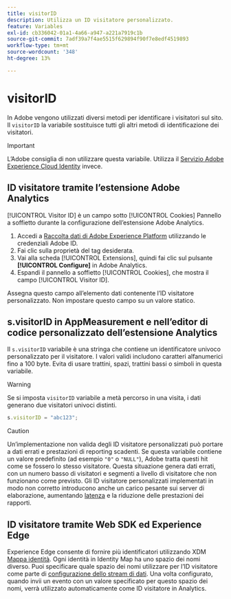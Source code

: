 ```yaml
---
title: visitorID
description: Utilizza un ID visitatore personalizzato.
feature: Variables
exl-id: cb336042-01a1-4a66-a947-a221a7919c1b
source-git-commit: 7adf39a7f4ae5515f629894f90f7e8edf4519893
workflow-type: tm+mt
source-wordcount: '348'
ht-degree: 13%

---
```


# visitorID

In Adobe vengono utilizzati diversi metodi per identificare i visitatori sul sito. Il `visitorID` la variabile sostituisce tutti gli altri metodi di identificazione dei visitatori.

>[!IMPORTANT]
>
>L’Adobe consiglia di non utilizzare questa variabile. Utilizza il [Servizio Adobe Experience Cloud Identity](https://experienceleague.adobe.com/docs/id-service/using/home.html?lang=it) invece.

## ID visitatore tramite l’estensione Adobe Analytics

[!UICONTROL Visitor ID] è un campo sotto [!UICONTROL Cookies] Pannello a soffietto durante la configurazione dell’estensione Adobe Analytics.

1. Accedi a [Raccolta dati di Adobe Experience Platform](https://experience.adobe.com/data-collection) utilizzando le credenziali Adobe ID.
2. Fai clic sulla proprietà del tag desiderata.
3. Vai alla scheda [!UICONTROL Extensions], quindi fai clic sul pulsante **[!UICONTROL Configure]** in Adobe Analytics.
4. Espandi il pannello a soffietto [!UICONTROL Cookies], che mostra il campo [!UICONTROL Visitor ID].

Assegna questo campo all’elemento dati contenente l’ID visitatore personalizzato. Non impostare questo campo su un valore statico.

## s.visitorID in AppMeasurement e nell’editor di codice personalizzato dell’estensione Analytics

Il `s.visitorID` variabile è una stringa che contiene un identificatore univoco personalizzato per il visitatore. I valori validi includono caratteri alfanumerici fino a 100 byte. Evita di usare trattini, spazi, trattini bassi o simboli in questa variabile.

>[!WARNING]
>
>Se si imposta `visitorID` variabile a metà percorso in una visita, i dati generano due visitatori univoci distinti.

```js
s.visitorID = "abc123";
```

>[!CAUTION]
>
>Un’implementazione non valida degli ID visitatore personalizzati può portare a dati errati e prestazioni di reporting scadenti. Se questa variabile contiene un valore predefinito (ad esempio `"0"` o `"NULL"`), Adobe tratta questi hit come se fossero lo stesso visitatore. Questa situazione genera dati errati, con un numero basso di visitatori e segmenti a livello di visitatore che non funzionano come previsto. Gli ID visitatore personalizzati implementati in modo non corretto introducono anche un carico pesante sui server di elaborazione, aumentando [latenza](/help/technotes/latency.md) e la riduzione delle prestazioni dei rapporti.

## ID visitatore tramite Web SDK ed Experience Edge

Experience Edge consente di fornire più identificatori utilizzando XDM [Mappa identità](https://experienceleague.adobe.com/docs/experience-platform/edge/identity/overview.html?lang=en#using-identitymap). Ogni identità in Identity Map ha uno spazio dei nomi diverso. Puoi specificare quale spazio dei nomi utilizzare per l’ID visitatore come parte di [configurazione dello stream di dati](https://experienceleague.adobe.com/docs/experience-platform/datastreams/configure.html?lang=en#analytics). Una volta configurato, quando invii un evento con un valore specificato per questo spazio dei nomi, verrà utilizzato automaticamente come ID visitatore in Analytics.
